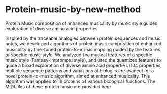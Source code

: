 # Protein-music-by-new-method
Protein Music composition of nnhanced musicality by  music style guided exploration of diverse amino acid properties


Inspired by the traceable analogies between protein sequences and music notes, we developed algorithms of protein music composition of  enhanced musicality by fine-tuned protein-to-music mapping guided by the features of specific music style. We analyzed the musical features of a specific music style (Fantasy-Impromptu style), and used the quantized features to guide a broad exploration of diverse amino acid properties (104 properties, multiple sequence patterns and variations of biological relevance) for a novel protein-to-music algorithm, aimed at enhanced musicality. This algorithm was applied to 18 proteins of various biological functions. The MIDI files of these protein music are provided here
